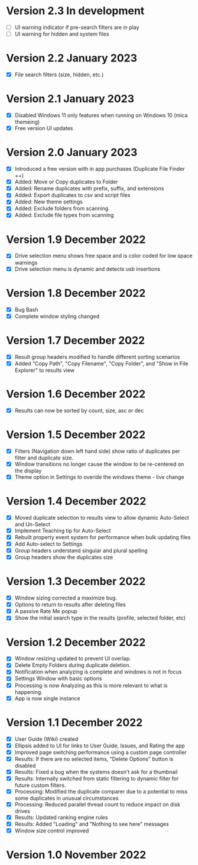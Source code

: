 # Version 2.3	In development
- [ ] UI warning indicator if pre-search filters are in play
- [ ] UI warning for hidden and system files

# Version 2.2	January 2023
- [x] File search filters (size, hidden, etc.)

# Version 2.1	January 2023
- [x] Disabled Windows 11 only features when running on Windows 10 (mica themeing)
- [x] Free version UI updates

# Version 2.0	January 2023
- [x] Introduced a free version with in app purchases (Duplicate File Finder ++)
- [x] Added: Move or Copy duplicates to Folder
- [x] Added: Rename duplicates with prefix, suffix, and extensions
- [x] Added: Export duplicates to csv and script files
- [x] Added: New theme settings
- [x] Added: Exclude folders from scanning
- [x] Added: Exclude file types from scanning

# Version 1.9	December 2022
- [x] Drive selection menu shows free space and is color coded for low space warnings
- [x] Drive selection menu is dynamic and detects usb insertions

# Version 1.8	December 2022
- [x] Bug Bash
- [x] Complete window styling changed

# Version 1.7	December 2022
- [x] Result group headers modified to handle different sorting scenarios
- [x] Added "Copy Path", "Copy Filename", "Copy Folder", and "Show in File Explorer" to results view

# Version 1.6	December 2022
- [x] Results can now be sorted by count, size, asc or dec

# Version 1.5	December 2022
- [x] Filters (Navigation down left hand side) show ratio of duplicates per filter and duplicate size.
- [x] Window transitions no longer cause the window to be re-centered on the display
- [x] Theme option in Settings to overide the windows theme - live change

# Version 1.4	December 2022
- [x] Moved duplicate selection to results view to allow dynamic Auto-Select and Un-Select
- [x] Implement Teaching tip for Auto-Select
- [x] Rebuilt property event system for performance when bulk updating files
- [x] Add Auto-select to Settings
- [x] Group headers understand singular and plural spelling
- [x] Group headers show the duplicates size

# Version 1.3	December 2022
- [x] Window sizing corrected a maximize bug.
- [x] Options to return to results after deleting files
- [x] A passive Rate Me popup
- [x] Show the initial search type in the results (profile, selected folder, etc)

# Version 1.2	December 2022
- [x] Window resizing updated to prevent UI overlap.
- [x] Delete Empty Folders during duplicate deletion.
- [x] Notification when analyzing is complete and windows is not in focus
- [x] Settings Window with basic options
- [x] Processing is now Analyzing as this is more relevant to what is happening.
- [x] App is now single instance 

# Version 1.1	December 2022
- [x] User Guide (Wiki) created 
- [x] Ellipsis added to UI for links to User Guide, Issues, and Rating the app
- [x] Improved page switching performance using a custom page controller
- [x] Results: If there are no selected items, "Delete Options" button is disabled
- [x] Results: Fixed a bug when the systems doesn't ask for a thumbnail
- [x] Results: Internally switched from  static filtering to dynamic filter for future custom filters.
- [x] Processing: Modified the duplicate comparer due to a potential to miss some duplicates in unusual circumstances
- [x] Processing: Reduced parallel thread count to reduce impact on disk drives
- [x] Results: Updated ranking engine rules 
- [x] Results: Added "Loading" and "Nothing to see here" messages 
- [x] Window size control improved

# Version 1.0	November 2022
